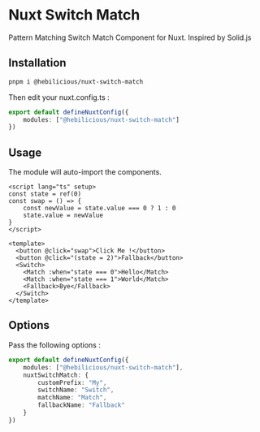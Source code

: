 # Nuxt Switch Match

Pattern Matching Switch Match Component for Nuxt. Inspired by Solid.js

## Installation

```bash
pnpm i @hebilicious/nuxt-switch-match
```

Then edit your nuxt.config.ts :

```ts
export default defineNuxtConfig({
	modules: ["@hebilicious/nuxt-switch-match"]
})
```

## Usage

The module will auto-import the components.

```vue
<script lang="ts" setup>
const state = ref(0)
const swap = () => {
	const newValue = state.value === 0 ? 1 : 0
	state.value = newValue
}
</script>

<template>
  <button @click="swap">Click Me !</button>
  <button @click="(state = 2)">Fallback</button>
  <Switch>
    <Match :when="state === 0">Hello</Match>
    <Match :when="state === 1">World</Match>
    <Fallback>Bye</Fallback>
  </Switch>
</template>
```

## Options

Pass the following options :

```ts
export default defineNuxtConfig({
	modules: ["@hebilicious/nuxt-switch-match"],
	nuxtSwitchMatch: {
		customPrefix: "My",
		switchName: "Switch",
		matchName: "Match",
		fallbackName: "Fallback"
	}
})
```
